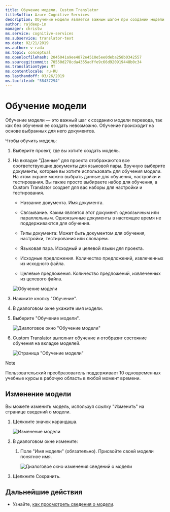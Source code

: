 ```yaml
---
title: Обучение модели. Custom Translator
titleSuffix: Azure Cognitive Services
description: Обучение модели является важным шагом при создании модели перевода. Обучение происходит на основе выбранных для него документов.
author: rajdeep-in
manager: christw
ms.service: cognitive-services
ms.subservice: translator-text
ms.date: 02/21/2019
ms.author: v-rada
ms.topic: conceptual
ms.openlocfilehash: 2045041a9ee4872e4510e5ee0deba258b0342557
ms.sourcegitcommit: 70550d278cda4355adffe9c66d920919448b0c34
ms.translationtype: MT
ms.contentlocale: ru-RU
ms.lasthandoff: 03/26/2019
ms.locfileid: "58437294"
---
```

# <a name="train-a-model"></a>Обучение модели

Обучение модели — это важный шаг к созданию модели перевода, так как без обучения ее создать невозможно. Обучение происходит на основе выбранных для него документов.

Чтобы обучить модель:

1.  Выберите проект, где вы хотите создать модель.

2.  На вкладке "Данные" для проекта отображаются все соответствующие документы для языковой пары. Вручную выберите документы, которые вы хотите использовать для обучения модели. На этом экране можно выбрать данные для обучения, настройки и тестирования. Вы также просто выбираете набор для обучения, а Custom Translator создает для вас наборы для настройки и тестирования.

    -  Название документа. Имя документа.

    -  Связывание. Каким является этот документ: одноязычным или параллельным. Одноязычные документы в настоящее время не поддерживаются для обучения.

    -  Типы документа: Может быть документом для обучения, настройки, тестирования или словарем.

    -  Языковая пара. Исходный и целевой языки для проекта.

    -  Исходные предложения. Количество предложений, извлеченных из исходного файла.

    -  Целевые предложения. Количество предложений, извлеченных из целевого файла.

    ![Обучение модели](media/how-to/how-to-train-model.png)

3.  Нажмите кнопку "Обучение".

4.  В диалоговом окне укажите имя модели.

5.  Выберите "Обучение модели".

    ![Диалоговое окно "Обучение модели"](media/how-to/how-to-train-model-2.png)

6.  Custom Translator выполнит обучение и отобразит состояние обучения на вкладке моделей.

    ![Страница "Обучение модели"](media/how-to/how-to-train-model-3.png)

>[!Note]
>Пользовательский преобразователь поддерживает 10 одновременных учебные курсы в рабочую область в любой момент времени.


## <a name="edit-a-model"></a>Изменение модели

Вы можете изменить модель, используя ссылку "Изменить" на странице сведений о модели.

1.  Щелкните значок карандаша.

    ![Изменение модели](media/how-to/how-to-edit-model.png)

2.  В диалоговом окне измените:

    1.  Поле "Имя модели" (обязательно). Присвойте своей модели понятное имя.

        ![Диалоговое окно изменения сведений о модели](media/how-to/how-to-edit-model-dialog.png)

3.  Щелкните Сохранить.


## <a name="next-steps"></a>Дальнейшие действия

- Узнайте, [как просмотреть сведения о модели](how-to-view-model-details.md).
